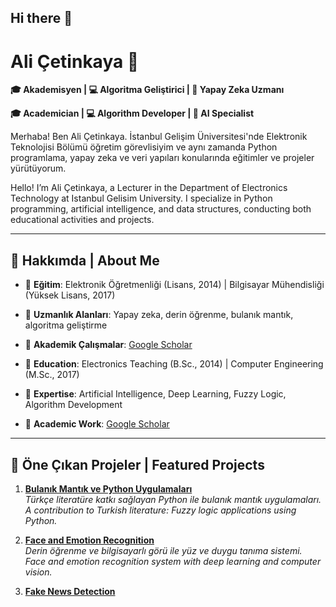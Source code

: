 ## Hi there 👋

# Ali Çetinkaya 👋  

**🎓 Akademisyen | 💻 Algoritma Geliştirici | 🚀 Yapay Zeka Uzmanı**  

**🎓 Academician | 💻 Algorithm Developer | 🚀 AI Specialist**

Merhaba! Ben Ali Çetinkaya. İstanbul Gelişim Üniversitesi'nde Elektronik Teknolojisi Bölümü öğretim görevlisiyim ve aynı zamanda Python programlama, yapay zeka ve veri yapıları konularında eğitimler ve projeler yürütüyorum.  

Hello! I’m Ali Çetinkaya, a Lecturer in the Department of Electronics Technology at Istanbul Gelisim University. I specialize in Python programming, artificial intelligence, and data structures, conducting both educational activities and projects.

---

## 🌟 Hakkımda | About Me  
- 📘 **Eğitim**: Elektronik Öğretmenliği (Lisans, 2014) | Bilgisayar Mühendisliği (Yüksek Lisans, 2017)    
- 📌 **Uzmanlık Alanları**: Yapay zeka, derin öğrenme, bulanık mantık, algoritma geliştirme   
- 🏫 **Akademik Çalışmalar**: [Google Scholar](https://scholar.google.com.tr/citations?user=XSEW-NcAAAAJ)

- 📘 **Education**: Electronics Teaching (B.Sc., 2014) | Computer Engineering (M.Sc., 2017)  
- 📌 **Expertise**: Artificial Intelligence, Deep Learning, Fuzzy Logic, Algorithm Development  
- 🏫 **Academic Work**: [Google Scholar](https://scholar.google.com.tr/citations?user=XSEW-NcAAAAJ)

---

## 🚀 Öne Çıkan Projeler | Featured Projects  
1. **[Bulanık Mantık ve Python Uygulamaları](https://github.com/acetinkaya/python-fuzzy-logic)**  
   *Türkçe literatüre katkı sağlayan Python ile bulanık mantık uygulamaları.*  
   *A contribution to Turkish literature: Fuzzy logic applications using Python.*

2. **[Face and Emotion Recognition](https://github.com/acetinkaya/Face-and-Emotion-Recognition-using-Deep-Learning-Based-on-Computer-Vision-Methods)**  
   *Derin öğrenme ve bilgisayarlı görü ile yüz ve duygu tanıma sistemi.*  
   *Face and emotion recognition system with deep learning and computer vision.*

3. **[Fake News Detection](https://github.com/acetinkaya/Fake-News-Detection-via-Deep-Learning-TF-IDF)**  


<!--
**acetinkaya/acetinkaya** is a ✨ _special_ ✨ repository because its `README.md` (this file) appears on your GitHub profile.

Here are some ideas to get you started:

- 🔭 I’m currently working on ...
- 🌱 I’m currently learning ...
- 👯 I’m looking to collaborate on ...
- 🤔 I’m looking for help with ...
- 💬 Ask me about ...
- 📫 How to reach me: ...
- 😄 Pronouns: ...
- ⚡ Fun fact: ...
-->
